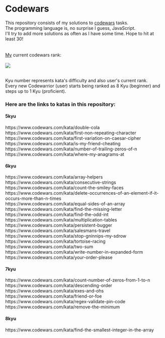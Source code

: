 # Codewars

This repository consists of my solutions to <a href="http://www.codewars.com">codewars</a> tasks.
<br>
The programming language is, no surprise I guess, JavaScript.
<br>
I'll try to add more solutions as often as I have some time. Hope to hit at least 30!
<br>
<br>
<br>
<a href=https://www.codewars.com/users/andrzejruga>My</a> current codewars rank:
<br>
<br>
<img src=https://www.codewars.com/users/andrzejruga/badges/large>

<br>
Kyu number represents kata's difficulty and also user's current rank.
<br>
Every new Codewarrior (user) starts being ranked as 8 Kyu (beginner) and steps up to 1 Kyu (proficient).
<br>
<b><h3>Here are the links to katas in this repository:</h3></b>
<b><h4>5kyu</h4></b>
https://www.codewars.com/kata/double-cola
<br>
https://www.codewars.com/kata/first-non-repeating-character
<br>
https://www.codewars.com/kata/first-variation-on-caesar-cipher
<br>
https://www.codewars.com/kata/is-my-friend-cheating
<br>
https://www.codewars.com/kata/number-of-trailing-zeros-of-n
<br>
https://www.codewars.com/kata/where-my-anagrams-at
<br>
<b><h4>6kyu</h4></b>
https://www.codewars.com/kata/array-helpers
<br>
https://www.codewars.com/kata/consecutive-strings
<br>
https://www.codewars.com/kata/count-the-smiley-faces
<br>
https://www.codewars.com/kata/delete-occurrences-of-an-element-if-it-occurs-more-than-n-times
<br>
https://www.codewars.com/kata/equal-sides-of-an-array
<br>
https://www.codewars.com/kata/find-the-missing-letter
<br>
https://www.codewars.com/kata/find-the-odd-int
<br>
https://www.codewars.com/kata/multiplication-tables
<br>
https://www.codewars.com/kata/persistent-bugger
<br>
https://www.codewars.com/kata/salesmans-travel
<br>
https://www.codewars.com/kata/stop-gninnips-my-sdrow
<br>
https://www.codewars.com/kata/tortoise-racing
<br>
https://www.codewars.com/kata/two-sum
<br>
https://www.codewars.com/kata/write-number-in-expanded-form
<br>
https://www.codewars.com/kata/your-order-please
<br>
<b><h4>7kyu</h4></b>
https://www.codewars.com/kata/count-number-of-zeros-from-1-to-n
<br>
https://www.codewars.com/kata/descending-order
<br>
https://www.codewars.com/kata/exes-and-ohs
<br>
https://www.codewars.com/kata/friend-or-foe
<br>
https://www.codewars.com/kata/regex-validate-pin-code
<br>
https://www.codewars.com/kata/remove-the-minimum
<br>
<b><h4>8kyu</h4></b>
https://www.codewars.com/kata/find-the-smallest-integer-in-the-array

